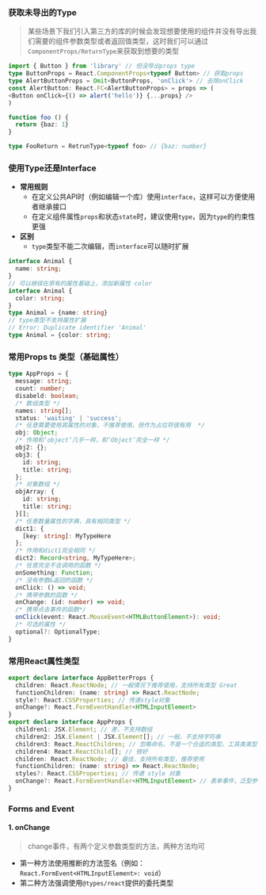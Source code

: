 ### 获取未导出的Type
> 某些场景下我们引入第三方的库的时候会发现想要使用的组件并没有导出我们需要的组件参数类型或者返回值类型，这时我们可以通过`ComponentProps/ReturnType`来获取到想要的类型

```typescript
import { Button } from 'library' // 但没导出props type
type ButtonProps = React.ComponentProps<typeof Button> // 获取props
type AlertButtonProps = Omit<ButtonProps, 'onClick'> // 去除onClick
const AlertButton: React.FC<AlertButtonProps> = props => (
<Button onClick={() => alert('hello')} {...props} />
)
```
```typescript
function foo () {
  return {baz: 1}
}

type FooReturn = RetrunType<typeof foo> // {baz: number}
```
### 使用Type还是Interface

- **常用规则**
   - 在定义公共API时（例如编辑一个库）使用`interface`，这样可以方便使用者继承接口
   - 在定义组件属性`props`和状态`state`时，建议使用`type`，因为`type`的约束性更强
- **区别**
   - `type`类型不能二次编辑，而`interface`可以随时扩展

```typescript
interface Animal {
  name: string;
}
// 可以继续在原有的属性基础上，添加新属性 color
interface Animal {
  color: string;
}
type Animal = {name: string}
// type类型不支持属性扩展
// Error: Duplicate identifier 'Animal'
type Animal = {color: string;
```

### 常用Props ts 类型（基础属性）

```typescript
type AppProps = {
  message: string;
  count: number;
  disabeld: boolean;
  /* 数组类型 */
  names: string[];
  status: 'waiting' | 'success';
  /* 任意需要使用其属性的对象，不推荐使用，但作为占位符很有用  */
  obj: Object;
  /* 作用和‘object’几乎一样，和‘Object’完全一样 */
  obj2: {};
  obj3: {
    id: string;
    title: string;
  };
  /* 对象数组 */
  objArray: {
    id: string;
    title: string;
  }[];
  /* 任意数量属性的字典，具有相同类型 */
  dict1: {
    [key: string]: MyTypeHere
  };
  /* 作用和dict1完全相同 */
  dict2: Record<string, MyTypeHere>;
  /* 任意完全不会调用的函数 */
  onSomething: Function;
  /* 没有参数&返回的函数 */
  onClick: () => void;
  /* 携带参数的函数 */
  onChange: (id: number) => void;
  /* 携带点击事件的函数*/
  onClick(event: React.MouseEvent<HTMLButtonElement>): void;
  /* 可选的属性 */
  optional?: OptionalType;
}
```

### 常用React属性类型

```typescript
export declare interface AppBetterProps {
  children: React.ReactNode; // 一般情况下推荐使用，支持所有类型 Great
  functionChildren: (name: string) => React.ReactNode;
  style?: React.CSSProperties; // 传递style对象
  onChange?: React.FormEventHandler<HTMLInputElement>
}
export declare interface AppProps {
  children1: JSX.Element; // 差，不支持数组
  children2: JSX.Element | JSX.Element[]; // 一般，不支持字符串
  children3: React.ReactChildren; // 忽略命名，不是一个合适的类型，工具类类型
  children4: React.ReactChild[]; // 很好
  children: React.ReactNode; // 最佳，支持所有类型，推荐使用
  functionChildren: (name: string) => React.ReactNode;
  styles?: React.CSSProperties; // 传递 style 对象
  onChange?: React.FormEventHandler<HTMLInputElement> // 表单事件，泛型参数是 event.target的类型
}
```

### Forms and Event
#### 1. onChange
> change事件，有两个定义参数类型的方法，两种方法均可

- 第一种方法使用推断的方法签名（例如：`React.FormEvent<HTMLInputElement>: void`）
- 第二种方法强调使用`@types/react`提供的委托类型
